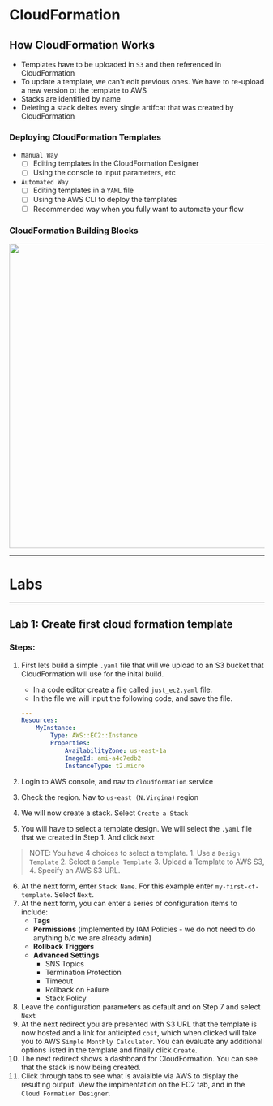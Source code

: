 # CloudFormation 

## How CloudFormation Works 
- Templates have to be uploaded in `S3` and then referenced in CloudFormation
- To update a template, we can't edit previous ones. We have to re-upload a new version ot the template to AWS
- Stacks are identified by name
- Deleting a stack deltes every single artifcat that was created by CloudFormation

### Deploying CloudFormation Templates
- `Manual Way`
    - [ ] Editing templates in the CloudFormation Designer
    - [ ] Using the console to input parameters, etc

- `Automated Way` 
    - [ ] Editing templates in a `YAML` file
    - [ ] Using the AWS CLI to deploy the templates
    - [ ] Recommended way when you fully want to automate your flow

### CloudFormation Building Blocks

<p align="center">
<img src="https://user-images.githubusercontent.com/8760590/108784161-faff2200-752b-11eb-938a-dc239f5c8ced.png" width=600 height=auto>
</p>

--------

# Labs
----------

## Lab 1: Create first cloud formation template

### Steps: 
1. First lets build a simple `.yaml` file that will we upload to an S3 bucket that CloudFormation will use for the inital build. 
    + In a code editor create a file called `just_ec2.yaml` file.
    + In the file we will input the following code, and save the file.

    ```yaml
    ---
    Resources: 
        MyInstance: 
            Type: AWS::EC2::Instance
            Properties: 
                AvailabilityZone: us-east-1a
                ImageId: ami-a4c7edb2
                InstanceType: t2.micro
    ```

2. Login to AWS console, and nav to `cloudformation` service
3. Check the region. Nav to `us-east (N.Virgina)` region
4. We will now create a stack. Select `Create a Stack`
5. You will have to select a template design. We will select the `.yaml` file that we created in Step 1. And click `Next`

> NOTE: You have 4 choices to select a template. 1. Use a `Design Template` 2. Select a `Sample Template` 3. Upload a Template to AWS S3, 4. Specify an AWS S3 URL. 

6. At the next form, enter `Stack Name`. For this example enter `my-first-cf-template`. Select `Next`. 
7. At the next form, you can enter a series of configuration items to include: 
    + __Tags__
    + __Permissions__ (implemented by IAM Policies - we do not need to do anything b/c we are already admin)
    + __Rollback Triggers__
    + __Advanced Settings__
        + SNS Topics
        + Termination Protection
        + Timeout
        + Rollback on Failure
        + Stack Policy
8. Leave the configuration parameters as default and on Step 7 and select `Next`
9. At the next redirect you are presented with S3 URL that the template is now hosted and a link for anticipted `cost`, which when clicked will take you to AWS `Simple Monthly Calculator`. You can evaluate any additional options listed in the template and finally click `Create`.
10. The next redirect shows a dashboard for CloudFormation. You can see that the stack is now being created.
11. Click through tabs to see what is avaialble via AWS to display the resulting output. View the implmentation on the EC2 tab, and in the `Cloud Formation Designer`. 